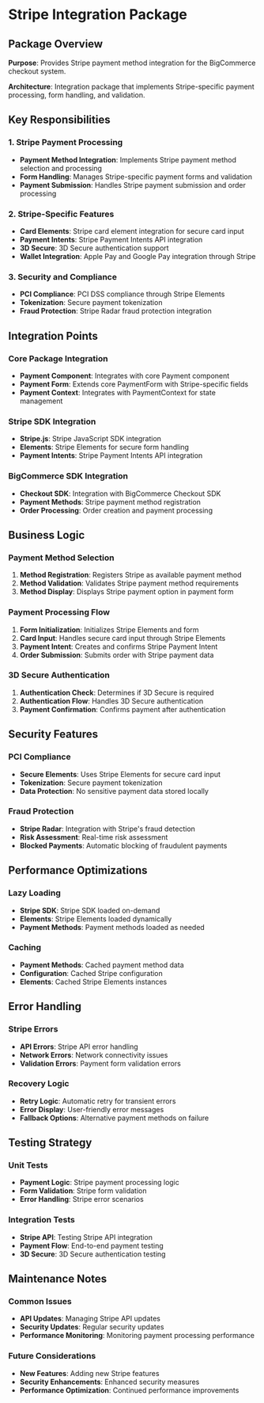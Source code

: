 # Stripe Integration Package

## Package Overview

**Purpose**: Provides Stripe payment method integration for the BigCommerce checkout system.

**Architecture**: Integration package that implements Stripe-specific payment processing, form handling, and validation.

## Key Responsibilities

### 1. Stripe Payment Processing
- **Payment Method Integration**: Implements Stripe payment method selection and processing
- **Form Handling**: Manages Stripe-specific payment forms and validation
- **Payment Submission**: Handles Stripe payment submission and order processing

### 2. Stripe-Specific Features
- **Card Elements**: Stripe card element integration for secure card input
- **Payment Intents**: Stripe Payment Intents API integration
- **3D Secure**: 3D Secure authentication support
- **Wallet Integration**: Apple Pay and Google Pay integration through Stripe

### 3. Security and Compliance
- **PCI Compliance**: PCI DSS compliance through Stripe Elements
- **Tokenization**: Secure payment tokenization
- **Fraud Protection**: Stripe Radar fraud protection integration

## Integration Points

### Core Package Integration
- **Payment Component**: Integrates with core Payment component
- **Payment Form**: Extends core PaymentForm with Stripe-specific fields
- **Payment Context**: Integrates with PaymentContext for state management

### Stripe SDK Integration
- **Stripe.js**: Stripe JavaScript SDK integration
- **Elements**: Stripe Elements for secure form handling
- **Payment Intents**: Stripe Payment Intents API integration

### BigCommerce SDK Integration
- **Checkout SDK**: Integration with BigCommerce Checkout SDK
- **Payment Methods**: Stripe payment method registration
- **Order Processing**: Order creation and payment processing

## Business Logic

### Payment Method Selection
1. **Method Registration**: Registers Stripe as available payment method
2. **Method Validation**: Validates Stripe payment method requirements
3. **Method Display**: Displays Stripe payment option in payment form

### Payment Processing Flow
1. **Form Initialization**: Initializes Stripe Elements and form
2. **Card Input**: Handles secure card input through Stripe Elements
3. **Payment Intent**: Creates and confirms Stripe Payment Intent
4. **Order Submission**: Submits order with Stripe payment data

### 3D Secure Authentication
1. **Authentication Check**: Determines if 3D Secure is required
2. **Authentication Flow**: Handles 3D Secure authentication
3. **Payment Confirmation**: Confirms payment after authentication

## Security Features

### PCI Compliance
- **Secure Elements**: Uses Stripe Elements for secure card input
- **Tokenization**: Secure payment tokenization
- **Data Protection**: No sensitive payment data stored locally

### Fraud Protection
- **Stripe Radar**: Integration with Stripe's fraud detection
- **Risk Assessment**: Real-time risk assessment
- **Blocked Payments**: Automatic blocking of fraudulent payments

## Performance Optimizations

### Lazy Loading
- **Stripe SDK**: Stripe SDK loaded on-demand
- **Elements**: Stripe Elements loaded dynamically
- **Payment Methods**: Payment methods loaded as needed

### Caching
- **Payment Methods**: Cached payment method data
- **Configuration**: Cached Stripe configuration
- **Elements**: Cached Stripe Elements instances

## Error Handling

### Stripe Errors
- **API Errors**: Stripe API error handling
- **Network Errors**: Network connectivity issues
- **Validation Errors**: Payment form validation errors

### Recovery Logic
- **Retry Logic**: Automatic retry for transient errors
- **Error Display**: User-friendly error messages
- **Fallback Options**: Alternative payment methods on failure

## Testing Strategy

### Unit Tests
- **Payment Logic**: Stripe payment processing logic
- **Form Validation**: Stripe form validation
- **Error Handling**: Stripe error scenarios

### Integration Tests
- **Stripe API**: Testing Stripe API integration
- **Payment Flow**: End-to-end payment testing
- **3D Secure**: 3D Secure authentication testing

## Maintenance Notes

### Common Issues
- **API Updates**: Managing Stripe API updates
- **Security Updates**: Regular security updates
- **Performance Monitoring**: Monitoring payment processing performance

### Future Considerations
- **New Features**: Adding new Stripe features
- **Security Enhancements**: Enhanced security measures
- **Performance Optimization**: Continued performance improvements
